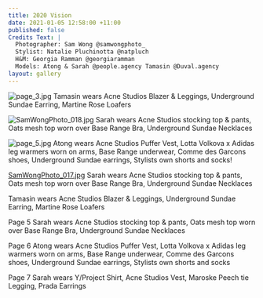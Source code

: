 ```yaml
---
title: 2020 Vision
date: 2021-01-05 12:58:00 +11:00
published: false
Credits Text: |
  Photographer: Sam Wong @samwongphoto_
  Stylist: Natalie Pluchinotta @natpluch
  H&M: Georgia Ramman @georgiaramman
  Models: Atong & Sarah @people.agency Tamasin @Duval.agency
layout: gallery
---
```




![page_3.jpg](/uploads/page_3.jpg)
Tamasin wears Acne Studios Blazer & Leggings, Underground Sundae Earring, Martine Rose Loafers

![SamWongPhoto_018.jpg](/uploads/SamWongPhoto_018.jpg)
Sarah wears Acne Studios stocking top & pants, Oats mesh top worn over  Base Range Bra, Underground Sundae Necklaces

![page_5.jpg](/uploads/page_5.jpg)
Atong wears Acne Studios Puffer Vest, Lotta Volkova x Adidas leg warmers worn on arms, Base Range underwear, Comme des Garcons shoes, Underground Sundae earrings, Stylists own shorts and socks!

[SamWongPhoto_017.jpg](/uploads/SamWongPhoto_017.jpg)
Sarah wears Acne Studios stocking top & pants, Oats mesh top worn over  Base Range Bra, Underground Sundae Necklaces


Tamasin wears Acne Studios Blazer & Leggings, Underground Sundae Earring, Martine Rose Loafers

Page 5 
Sarah wears Acne Studios stocking top & pants, Oats mesh top worn over  Base Range Bra, Underground Sundae Necklaces

Page 6
Atong wears Acne Studios Puffer Vest, Lotta Volkova x Adidas leg warmers worn on arms, Base Range underwear, Comme des Garcons shoes, Underground Sundae earrings, Stylists own shorts and socks


Page 7 
Sarah wears Y/Project Shirt, Acne Studios Vest, Maroske Peech tie Legging, Prada Earrings 

